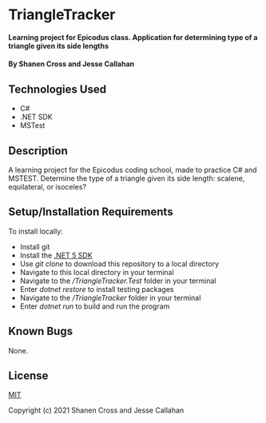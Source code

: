 # TriangleTracker

#### Learning project for Epicodus class. Application for determining type of a triangle given its side lengths
#### By Shanen Cross and Jesse Callahan

## Technologies Used

* C#
* .NET SDK
* MSTest

## Description

A learning project for the Epicodus coding school, made to practice C# and MSTEST. Determine the type of a triangle given its side length: scalene, equilateral, or isoceles?

## Setup/Installation Requirements

To install locally:
* Install git
* Install the [.NET 5 SDK](https://dotnet.microsoft.com/download/dotnet/5.0)
* Use _git clone_ to download this repository to a local directory
* Navigate to this local directory in your terminal
* Navigate to the _/TriangleTracker.Test_ folder in your terminal
* Enter _dotnet restore_ to install testing packages
* Navigate to the _/TriangleTracker_ folder in your terminal
* Enter _dotnet run_ to build and run the program

## Known Bugs

None.

## License

[MIT](LICENSE)

Copyright (c) 2021 Shanen Cross and Jesse Callahan
